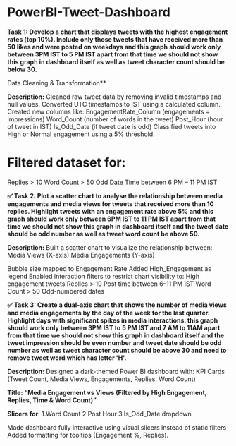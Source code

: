 # PowerBI-Tweet-Dashboard
**Task 1: Develop a chart that displays tweets with the highest engagement rates (top 10%). Include only those tweets that have received more than 50 likes and were posted on weekdays and this graph should work only between 3PM IST to 5 PM IST apart from that time we should not show this graph in dashboard itself as well as tweet character count should be below 30.**

Data Cleaning & Transformation**

**Description:**
Cleaned raw tweet data by removing invalid timestamps and null values.
Converted UTC timestamps to IST using a calculated column.
Created new columns like:
EngagementRate_Column (engagements ÷ impressions)
Word_Count (number of words in the tweet)
Post_Hour (hour of tweet in IST)
Is_Odd_Date (if tweet date is odd)
Classified tweets into High or Normal engagement using a 5% threshold.

# Filtered dataset for:
Replies > 10
Word Count > 50
Odd Date
Time between 6 PM – 11 PM IST

**✅ Task 2: Plot a scatter chart to analyse the relationship between media engagements and media views for tweets that received more than 10 replies. Highlight tweets with an engagement rate above 5% and this graph should work only between 6PM IST to 11 PM IST apart from that time we should not show this graph in dashboard itself and the tweet date should be odd number as well as tweet word count be above 50.**



**Description:**
Built a scatter chart to visualize the relationship between:
Media Views (X-axis)
Media Engagements (Y-axis)

Bubble size mapped to Engagement Rate
Added High_Engagement as legend
Enabled interaction filters to restrict chart visibility to:
High engagement tweets
Replies > 10
Post time between 6–11 PM IST
Word Count > 50
Odd-numbered dates

**✅ Task 3: Create a dual-axis chart that shows the number of media views and media engagements by the day of the week for the last quarter. Highlight days with significant spikes in media interactions. this graph should work only between 3PM IST to 5 PM IST and 7 AM to 11AM apart from that time we should not show this graph in dashboard itself and the tweet impression should be even number and tweet date should be odd number as well as tweet character count should be above 30 and need to remove tweet word which has letter 'H'.**

**Description:**
Designed a dark-themed Power BI dashboard with:
KPI Cards (Tweet Count, Media Views, Engagements, Replies, Word Count)

**Title: “Media Engagement vs Views (Filtered by High Engagement, Replies, Time & Word Count)”**

**Slicers for**: 1.Word Count
                 2.Post Hour
                3.Is_Odd_Date dropdown

Made dashboard fully interactive using visual slicers instead of static filters
Added formatting for tooltips (Engagement %, Replies).

